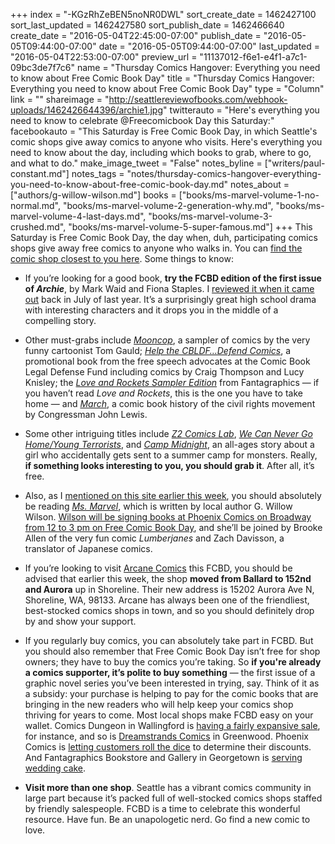+++
index = "-KGzRhZeBEN5noNR0DWL"
sort_create_date = 1462427100
sort_last_updated = 1462427580
sort_publish_date = 1462466640
create_date = "2016-05-04T22:45:00-07:00"
publish_date = "2016-05-05T09:44:00-07:00"
date = "2016-05-05T09:44:00-07:00"
last_updated = "2016-05-04T22:53:00-07:00"
preview_url = "11137012-f6e1-e4f1-a7c1-09bc3de7f7c6"
name = "Thursday Comics Hangover: Everything you need to know about Free Comic Book Day"
title = "Thursday Comics Hangover: Everything you need to know about Free Comic Book Day"
type = "Column"
link = ""
shareimage = "http://seattlereviewofbooks.com/webhook-uploads/1462426644396/archie1.jpg"
twitterauto = "Here's everything you need to know to celebrate @Freecomicbook Day this Saturday:"
facebookauto = "This Saturday is Free Comic Book Day, in which Seattle's comic shops give away comics to anyone who visits. Here's everything you need to know about the day, including which books to grab, where to go, and what to do."
make_image_tweet = "False"
notes_byline = ["writers/paul-constant.md"]
notes_tags = "notes/thursday-comics-hangover-everything-you-need-to-know-about-free-comic-book-day.md"
notes_about = ["authors/g-willow-wilson.md"]
books = ["books/ms-marvel-volume-1-no-normal.md", "books/ms-marvel-volume-2-generation-why.md", "books/ms-marvel-volume-4-last-days.md", "books/ms-marvel-volume-3-crushed.md", "books/ms-marvel-volume-5-super-famous.md"]
+++
This Saturday is Free Comic Book Day, the day when, duh, participating comics shops give away free comics to anyone who walks in. You can [find the comic shop closest to you here](http://www.freecomicbookday.com/StoreLocator). Some things to know:

* If you’re looking for a good book, **try the FCBD edition of the first issue of *Archie***, by Mark Waid and Fiona Staples. I [reviewed it when it came out](http://seattlereviewofbooks.com/notes/2015/07/09/thursday-comics-hangover-saga-split-in-two/) back in July of last year. It’s a surprisingly great high school drama with interesting characters and it drops you in the middle of a compelling story. 

* Other must-grabs include [*Mooncop*](http://www.previewsworld.com/Catalog/STK697538), a sampler of comics by the very funny cartoonist Tom Gauld; [*Help the CBLDF…Defend Comics*](http://www.previewsworld.com/Catalog/STK697833), a promotional book from the free speech advocates at the Comic Book Legal Defense Fund including comics by Craig Thompson and Lucy Knisley; the [*Love and Rockets Sampler Edition*](http://www.previewsworld.com/Catalog/STK699268) from Fantagraphics — if you haven’t read *Love and Rockets*, this is the one you have to take home — and [*March*](http://www.previewsworld.com/Catalog/STK698020), a comic book history of the civil rights movement by Congressman John Lewis. 

* Some other intriguing titles include [*Z2 Comics Lab*](http://www.previewsworld.com/Catalog/STK697935), [*We Can Never Go Home/Young Terrorists*](http://www.previewsworld.com/Catalog/STK699197), and [*Camp Midnight*](http://www.previewsworld.com/Catalog/STK698783), an all-ages story about a girl who accidentally gets sent to a summer camp for monsters. Really, **if something looks interesting to you, you should grab it**. After all, it’s free.

* Also, as I [mentioned on this site earlier this week]( http://seattlereviewofbooks.com/reviews/real-life-superhero/), you should absolutely be reading [*Ms. Marvel*](http://seattlereviewofbooks.com/reviews/real-life-superhero/), which is written by local author G. Willow Wilson. [Wilson will be signing books at Phoenix Comics on Broadway from 12 to 3 pm on Free Comic Book Day](http://phoenixseattle.com/free-comic-book-day-2016-details/), and she’ll be joined by Brooke Allen of the very fun comic *Lumberjanes* and Zach Davisson, a translator of Japanese comics.

* If you’re looking to visit [Arcane Comics](http://www.arcanecomicbooks.com/) this FCBD, you should be advised that earlier this week, the shop **moved from Ballard to 152nd and Aurora** up in Shoreline. Their new address is 15202 Aurora Ave N, Shoreline, WA, 98133. Arcane has always been one of the friendliest, best-stocked comics shops in town, and so you should definitely drop by and show your support.

* If you regularly buy comics, you can absolutely take part in FCBD. But you should also remember that Free Comic Book Day isn’t free for shop owners; they have to buy the comics you’re taking. So **if you're already a comics supporter, it’s polite to buy something** — the first issue of a graphic novel series you’ve been interested in trying, say. Think of it as a subsidy: your purchase is helping to pay for the comic books that are bringing in the new readers who will help keep your comics shop thriving for years to come. Most local shops make FCBD easy on your wallet. Comics Dungeon in Wallingford is [having a fairly expansive sale](http://www.comicsdungeon.com/), for instance, and so is [Dreamstrands Comics]( http://www.dreamstrands.com/freecomicday.html) in Greenwood. Phoenix Comics is [letting customers roll the dice](http://phoenixseattle.com/free-comic-book-day-2016-details/) to determine their discounts. And Fantagraphics Bookstore and Gallery in Georgetown is [serving wedding cake]( http://fantagraphics.com/flog/whats-in-store-free-comic-book-cake/).

* **Visit more than one shop**. Seattle has a vibrant comics community in large part because it’s packed full of well-stocked comics shops staffed by friendly salespeople. FCBD is a time to celebrate this wonderful resource. Have fun. Be an unapologetic nerd. Go find a new comic to love.
